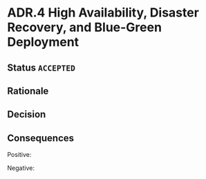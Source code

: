 # ADR.4 High Availability, Disaster Recovery, and Blue-Green Deployment

## Status `ACCEPTED`

## Rationale

## Decision

## Consequences
Positive:

Negative:
